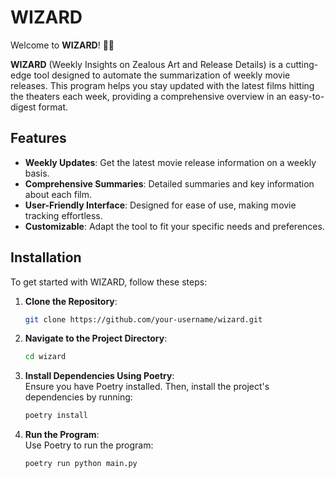 # WIZARD

Welcome to **WIZARD**! 🎩✨

**WIZARD** (Weekly Insights on Zealous Art and Release Details) is a cutting-edge tool designed to automate the summarization of weekly movie releases. This program helps you stay updated with the latest films hitting the theaters each week, providing a comprehensive overview in an easy-to-digest format.

## Features

- **Weekly Updates**: Get the latest movie release information on a weekly basis.
- **Comprehensive Summaries**: Detailed summaries and key information about each film.
- **User-Friendly Interface**: Designed for ease of use, making movie tracking effortless.
- **Customizable**: Adapt the tool to fit your specific needs and preferences.

## Installation

To get started with WIZARD, follow these steps:

1. **Clone the Repository**:
   ```bash
   git clone https://github.com/your-username/wizard.git
   ```
2. **Navigate to the Project Directory**:
   ```bash
   cd wizard
   ```
3. **Install Dependencies Using Poetry**:   
   Ensure you have Poetry installed. Then, install the project's dependencies by running:
   ```bash
   poetry install
   ```
4. **Run the Program**:   
   Use Poetry to run the program:
   ```bash
   poetry run python main.py
   ```
